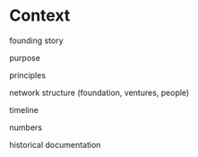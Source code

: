 # Context

founding story

purpose

principles

network structure (foundation, ventures, people)

timeline

numbers

historical documentation
